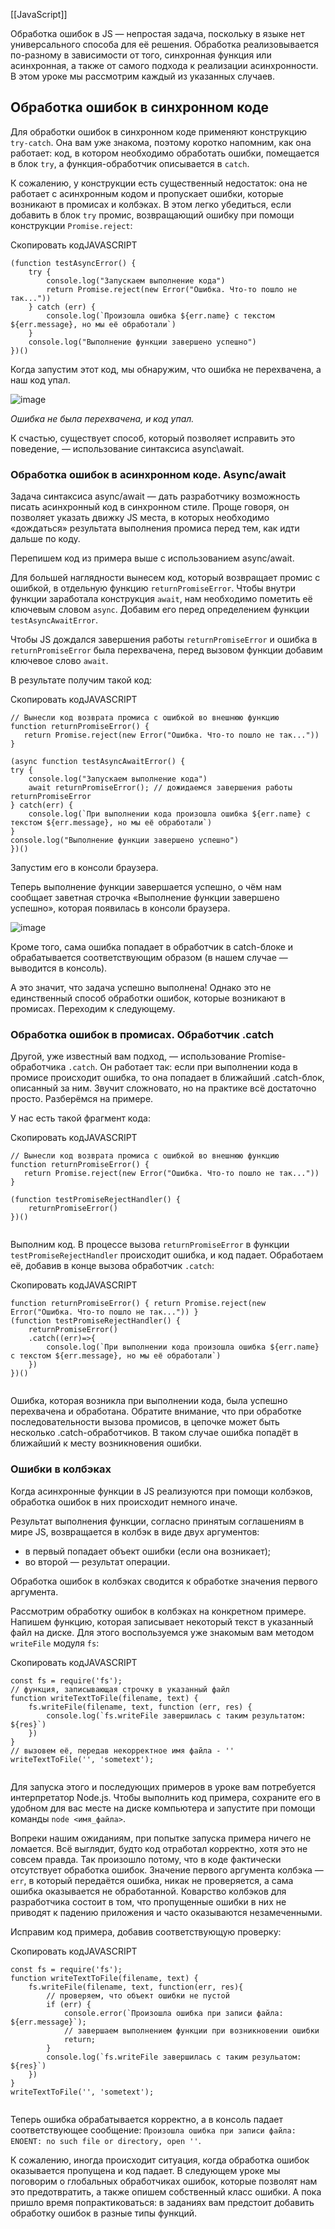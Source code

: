 [[JavaScript]]

Обработка ошибок в JS — непростая задача, поскольку в языке нет универсального способа для её решения. Обработка реализовывается по-разному в зависимости от того, синхронная функция или асинхронная, а также от самого подхода к реализации асинхронности. В этом уроке мы рассмотрим каждый из указанных случаев.

## Обработка ошибок в синхронном коде

Для обработки ошибок в синхронном коде применяют конструкцию `try-catch`. Она вам уже знакома, поэтому коротко напомним, как она работает: код, в котором необходимо обработать ошибки, помещается в блок `try`, а функция-обработчик описывается в `catch`.

К сожалению, у конструкции есть существенный недостаток: она не работает с асинхронным кодом и пропускает ошибки, которые возникают в промисах и колбэках. В этом легко убедиться, если добавить в блок `try` промис, возвращающий ошибку при помощи конструкции `Promise.reject`:

Скопировать кодJAVASCRIPT

```
(function testAsyncError() {
    try {
        console.log("Запускаем выполнение кода")
        return Promise.reject(new Error("Ошибка. Что-то пошло не так..."))
    } catch (err) {
        console.log(`Произошла ошибка ${err.name} c текстом ${err.message}, но мы её обработали`)
    }
    console.log("Выполнение функции завершено успешно")
})() 
```

Когда запустим этот код, мы обнаружим, что ошибка не перехвачена, а наш код упал.

![image](https://pictures.s3.yandex.net/resources/01_1630395858.png)

_Ошибка не была перехвачена, и код упал._

К счастью, существует способ, который позволяет исправить это поведение, — использование синтаксиса async\await.

### Обработка ошибок в асинхронном коде. Async/await

Задача синтаксиса async/await — дать разработчику возможность писать асинхронный код в синхронном стиле. Проще говоря, он позволяет указать движку JS места, в которых необходимо «дождаться» результата выполнения промиса перед тем, как идти дальше по коду.

Перепишем код из примера выше с использованием async/await.

Для большей наглядности вынесем код, который возвращает промис с ошибкой, в отдельную функцию `returnPromiseError`. Чтобы внутри функции заработала конструкция `await`, нам необходимо пометить её ключевым словом `async`. Добавим его перед определением функции `testAsyncAwaitError`.

Чтобы JS дождался завершения работы `returnPromiseError` и ошибка в `returnPromiseError` была перехвачена, перед вызовом функции добавим ключевое слово `await`.

В результате получим такой код:

Скопировать кодJAVASCRIPT

```
// Вынесли код возврата промиса с ошибкой во внешнюю функцию
function returnPromiseError() { 
   return Promise.reject(new Error("Ошибка. Что-то пошло не так...")) 
}

(async function testAsyncAwaitError() {
try {
    console.log("Запускаем выполнение кода")
    await returnPromiseError(); // дожидаемся завершения работы returnPromiseError
} catch(err) {
    console.log(`При выполнении кода произошла ошибка ${err.name} c текстом ${err.message}, но мы её обработали`)
}
console.log("Выполнение функции завершено успешно")
})() 
```

Запустим его в консоли браузера.

Теперь выполнение функции завершается успешно, о чём нам сообщает заветная строчка «Выполнение функции завершено успешно», которая появилась в консоли браузера.

![image](https://pictures.s3.yandex.net/resources/02_1630395906.png)

Кроме того, сама ошибка попадает в обработчик в catch-блоке и обрабатывается соответствующим образом (в нашем случае — выводится в консоль).

А это значит, что задача успешно выполнена! Однако это не единственный способ обработки ошибок, которые возникают в промисах. Переходим к следующему.

### Обработка ошибок в промисах. Обработчик .catch

Другой, уже известный вам подход, — использование Promise-обработчика `.catch`. Он работает так: если при выполнении кода в промисе происходит ошибка, то она попадает в ближайший .catch-блок, описанный за ним. Звучит сложновато, но на практике всё достаточно просто. Разберёмся на примере.

У нас есть такой фрагмент кода:

Скопировать кодJAVASCRIPT

```
// Вынесли код возврата промиса с ошибкой во внешнюю функцию
function returnPromiseError() { 
   return Promise.reject(new Error("Ошибка. Что-то пошло не так...")) 
}

(function testPromiseRejectHandler() {
    returnPromiseError()
})()
 
```

Выполним код. В процессе вызова `returnPromiseError` в функции `testPromiseRejectHandler` происходит ошибка, и код падает. Обработаем её, добавив в конце вызова обработчик `.catch`:

Скопировать кодJAVASCRIPT

```
function returnPromiseError() { return Promise.reject(new Error("Ошибка. Что-то пошло не так...")) }
(function testPromiseRejectHandler() {
    returnPromiseError()
    .catch((err)=>{
        console.log(`При выполнении кода произошла ошибка ${err.name} c текстом ${err.message}, но мы её обработали`)
    })
})()
 
```

Ошибка, которая возникла при выполнении кода, была успешно перехвачена и обработана. Обратите внимание, что при обработке последовательности вызова промисов, в цепочке может быть несколько .catch-обработчиков. В таком случае ошибка попадёт в ближайший к месту возникновения ошибки.

### Ошибки в колбэках

Когда асинхронные функции в JS реализуются при помощи колбэков, обработка ошибок в них происходит немного иначе.

Результат выполнения функции, согласно принятым соглашениям в мире JS, возвращается в колбэк в виде двух аргументов:

- в первый попадает объект ошибки (если она возникает);
- во второй — результат операции.

Обработка ошибок в колбэках сводится к обработке значения первого аргумента.

Рассмотрим обработку ошибок в колбэках на конкретном примере. Напишем функцию, которая записывает некоторый текст в указанный файл на диске. Для этого воспользуемся уже знакомым вам методом `writeFile` модуля `fs`:

Скопировать кодJAVASCRIPT

```
const fs = require('fs');
// функция, записывающая строчку в указанный файл
function writeTextToFile(filename, text) {
    fs.writeFile(filename, text, function (err, res) {
        console.log(`fs.writeFile завершилась с таким результатом: ${res}`)
    })
}
// вызовем её, передав некорректное имя файла - ''
writeTextToFile('', 'sometext');
 
```

Для запуска этого и последующих примеров в уроке вам потребуется интерпретатор Node.js. Чтобы выполнить код примера, сохраните его в удобном для вас месте на диске компьютера и запустите при помощи команды `node <имя_файла>`.

Вопреки нашим ожиданиям, при попытке запуска примера ничего не ломается. Всё выглядит, будто код отработал корректно, хотя это не совсем правда. Так произошло потому, что в коде фактически отсутствует обработка ошибок. Значение первого аргумента колбэка — `err`, в который передаётся ошибка, никак не проверяется, а сама ошибка оказывается не обработанной. Коварство колбэков для разработчика состоит в том, что пропущенные ошибки в них не приводят к падению приложения и часто оказываются незамеченными.

Исправим код примера, добавив соответствующую проверку:

Скопировать кодJAVASCRIPT

```
const fs = require('fs');
function writeTextToFile(filename, text) {
    fs.writeFile(filename, text, function(err, res){
        // проверяем, что объект ошибки не пустой
        if (err) {
            console.error(`Произошла ошибка при записи файла: ${err.message}`);
            // завершаем выполнением функции при возникновении ошибки
            return;
        }
        console.log(`fs.writeFile завершилась с таким резульатом: ${res}`)
    })
}
writeTextToFile('', 'sometext');
 
```

Теперь ошибка обрабатывается корректно, а в консоль падает соответствующее сообщение: `Произошла ошибка при записи файла: ENOENT: no such file or directory, open ''`.

К сожалению, иногда происходит ситуация, когда обработка ошибок оказывается пропущена и код падает. В следующем уроке мы поговорим о глобальных обработчиках ошибок, которые позволят нам это предотвратить, а также опишем собственный класс ошибки. А пока пришло время попрактиковаться: в заданиях вам предстоит добавить обработку ошибок в разные типы функций.